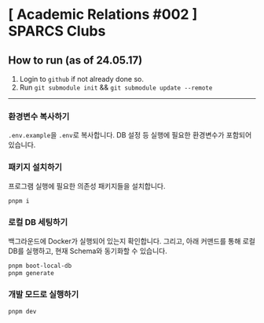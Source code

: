 # [ Academic Relations #002 ] SPARCS Clubs

## How to run (as of 24.05.17)

1. Login to `github` if not already done so.
2. Run `git submodule init` && `git submodule update --remote`

<hr/>

### 환경변수 복사하기
`.env.example`을 `.env`로 복사합니다. DB 설정 등 실행에 필요한 환경변수가 포함되어 있습니다.

### 패키지 설치하기
프로그램 실행에 필요한 의존성 패키지들을 설치합니다.
```bash
pnpm i
```

### 로컬 DB 세팅하기
백그라운드에 Docker가 실행되어 있는지 확인합니다.
그리고, 아래 커맨드를 통해 로컬 DB를 실행하고, 현재 Schema와 동기화할 수 있습니다.
```bash
pnpm boot-local-db
pnpm generate
```

### 개발 모드로 실행하기
```bash
pnpm dev
```
